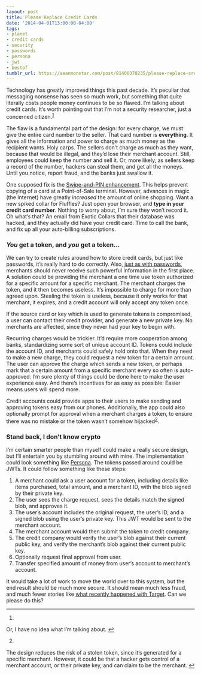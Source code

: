 ```yaml
---
layout: post
title: Please Replace Credit Cards
date: '2014-04-01T13:00:00-04:00'
tags:
- planet
- credit cards
- security
- passwords
- persona
- jwt
- bestof
tumblr_url: https://seanmonstar.com/post/81400378235/please-replace-credit-cards
---
```

Technology has greatly improved things this past decade. It’s peculiar that messaging nonsense has seen so much work, but something that quite literally costs people money continues to be so flawed. I’m talking about credit cards. It’s worth pointing out that I’m not a security researcher, just a concerned citizen.<sup id="fnref:1"><a href="#fn:1" class="footnote-ref" role="doc-noteref">1</a></sup>

The flaw is a fundamental part of the design: for every charge, we must give the entire card number to the seller. That card number is **everything**. It gives all the information and power to charge as much money as the recipient wants. Holy carps. The sellers don’t charge as much as they want, because that would be illegal, and they’d lose their merchant account. Still, employees could keep the number and sell it. Or, more likely, as sellers keep a record of the number, hackers can steal them, and get all the moneys. Until you notice, report fraud, and the banks just swallow it.

One supposed fix is the [Swipe-and-PIN enhancement](http://www.theverge.com/2014/2/12/5405024/chip-and-pin-vs-chip-and-signature). This helps prevent copying of a card at a Point-of-Sale terminal. However, advances in magic (the Internet) have greatly _increased_ the amount of online shopping. Want a new spiked collar for Fluffles? Just open your browser, and **type in your credit card number**. Nothing to worry about, I’m sure they won’t record it. Oh what’s that? An email from Exotic Collars that their database was hacked, and they actually did have your credit card. Time to call the bank, and fix up all your auto-billing subscriptions.

### _You_ get a token, and _you_ get a token…

We can try to create rules around how to store credit cards, but just like passwords, it’s really hard to do correctly. Also, [just as with passwords](http://seanmonstar.com/blog/2014-03-25-your-password-is-insecure/), merchants should never receive such powerful information in the first place. A solution could be providing the merchant a one time use token authorized for a specific amount for a specific merchant. The merchant charges the token, and it then becomes useless. It’s impossible to charge for more than agreed upon. Stealing the token is useless, because it only works for that merchant, it expires, and a credit account will only accept any token once.

If the source card or key which is used to generate tokens is compromised, a user can contact their credit provider, and generate a new private key. No merchants are affected, since they never had your key to begin with.

Recurring charges would be trickier. It’d require more cooperation among banks, standardizing some sort of unique account ID. Tokens could include the account ID, and merchants could safely hold onto that. When they need to make a new charge, they could request a new token for a certain amount. The user can approve the charge which sends a new token, or perhaps mark that a certain amount from a specific merchant every so often is auto-approved. I’m sure plenty of things could be done here to make the user experience easy. And there’s incentives for as easy as possible: Easier means users will spend more.

Credit accounts could provide apps to their users to make sending and approving tokens easy from our phones. Additionally, the app could also optionally prompt for approval when a merchant charges a token, to ensure there was no mistake or the token wasn’t somehow hijacked<sup id="fnref:2"><a href="#fn:2" class="footnote-ref" role="doc-noteref">2</a></sup>.

### Stand back, I don’t know crypto

I’m certain smarter people than myself could make a really secure design, but I’ll entertain you by stumbling around with mine. The implementation could look something like [Persona](https://developer.mozilla.org/en-US/Persona/Crypto). The tokens passed around could be JWTs. It could follow something like these steps:

1. A merchant could ask a user account for a token, including details like items purchased, total amount, and a merchant ID, with the blob signed by their private key.
2. The user sees the charge request, sees the details match the signed blob, and approves it.
3. The user’s account includes the original request, the user’s ID, and a signed blob using the user’s private key. This JWT would be sent to the merchant account.
4. The merchant account would then submit the token to credit company.
5. The credit company would verify the user’s blob against their current public key, and verify the merchant’s blob against their current public key.
6. Optionally request final approval from user.
7. Transfer specified amount of money from user’s account to merchant’s account.

It would take a lot of work to move the world over to this system, but the end result should be much more secure. It should mean much less fraud, and much fewer stories like [what recently happened with Target](http://pressroom.target.com/news/target-confirms-unauthorized-access-to-payment-card-data-in-u-s-stores). Can we please do this?

* * *

1. 

Or, I have no idea what I’m talking about.&nbsp;[↩︎](#fnref:1)

2. 

The design reduces the risk of a stolen token, since it’s generated for a specific merchant. However, it could be that a hacker gets control of a merchant account, or their private key, and can claim to be the merchant.&nbsp;[↩︎](#fnref:2)


